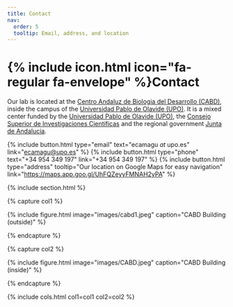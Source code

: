 ```yaml
---
title: Contact
nav:
  order: 5
  tooltip: Email, address, and location
---
```


# {% include icon.html icon="fa-regular fa-envelope" %}Contact

Our lab is located at the [Centro Andaluz de Biologia del Desarrollo (CABD)](https://www.cabd.es/), inside the campus of the [Universidad Pablo de Olavide (UPO)](https://www.upo.es/portal/impe/web/portada/index.html). It is a mixed center funded by the [Universidad Pablo de Olavide (UPO)](https://www.upo.es/portal/impe/web/portada/index.html), the [Consejo Superior de Investigaciones Cientificas](https://www.csic.es/en) and the regional government [Junta de Andalucia](https://www.juntadeandalucia.es/).

{%
  include button.html
  type="email"
  text="ecamagu <i>at</i> upo.es"
  link="ecamagu@upo.es"
%}
{%
  include button.html
  type="phone"
  text="+34 954 349 197"
  link="+34 954 349 197"
%}
{%
  include button.html
  type="address"
  tooltip="Our location on Google Maps for easy navigation"
  link="https://maps.app.goo.gl/UhFQZeyyFMNAH2yPA"
%}

{% include section.html %}

{% capture col1 %}

{%
  include figure.html
  image="images/cabd1.jpeg"
  caption="CABD Building (outside)"
%}

{% endcapture %}

{% capture col2 %}

{%
  include figure.html
  image="images/CABD.jpeg"
  caption="CABD Building (inside)"
%}

{% endcapture %}

{% include cols.html col1=col1 col2=col2 %}

